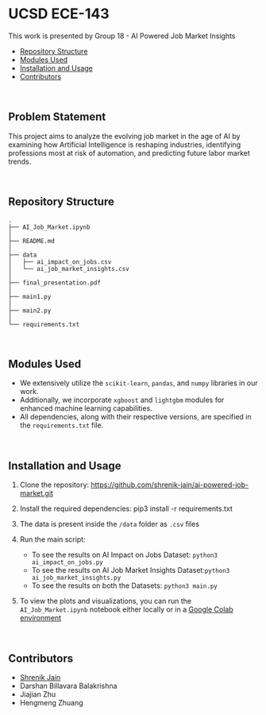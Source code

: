# UCSD ECE-143
This work is presented by Group 18 - AI Powered Job Market Insights

- [Repository Structure](#repository-structure)
- [Modules Used](#modules-used)
- [Installation and Usage](#installation-and-usage)
- [Contributors](#contributors)

<br>

## Problem Statement
This project aims to analyze the evolving job market in the age of AI by examining how Artificial Intelligence is reshaping industries, identifying professions most at risk of automation, and predicting future labor market trends.

<br>

## Repository Structure
```
.
├── AI_Job_Market.ipynb
│
├── README.md
│
├── data
│   ├── ai_impact_on_jobs.csv
│   └── ai_job_market_insights.csv
│
├── final_presentation.pdf
│
├── main1.py
│
├── main2.py
│
└── requirements.txt
```

<br>

## Modules Used
- We extensively utilize the `scikit-learn`, `pandas`, and `numpy` libraries in our work. 
- Additionally, we incorporate `xgboost` and `lightgbm` modules for enhanced machine learning capabilities.
- All dependencies, along with their respective versions, are specified in the `requirements.txt` file.

<br>

## Installation and Usage

1. Clone the repository: https://github.com/shrenik-jain/ai-powered-job-market.git

2. Install the required dependencies: pip3 install -r requirements.txt

3. The data is present inside the `/data` folder as `.csv` files

4. Run the main script: 
    - To see the results on AI Impact on Jobs Dataset: `python3 ai_impact_on_jobs.py`
    - To see the results on AI Job Market Insights Dataset:`python3 ai_job_market_insights.py`
    - To see the results on both the Datasets: `python3 main.py`

5. To view the plots and visualizations, you can run the `AI_Job_Market.ipynb` notebook either locally or in a [Google Colab environment](https://colab.research.google.com/notebooks/intro.ipynb)
<br>

## Contributors
- [Shrenik Jain](https://shrenik-jain.github.io/)
- Darshan Billavara Balakrishna
- Jiajian Zhu
- Hengmeng Zhuang
